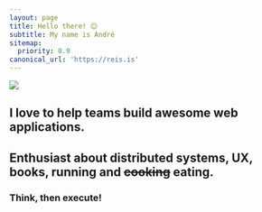 ```yaml
---
layout: page
title: Hello there! 😊
subtitle: My name is André
sitemap:
  priority: 0.9
canonical_url: 'https://reis.is'
---
```

<picture>
  <source srcset="{{ '/assets/img/bws.webp' | prepend: site.baseurl }}" id="about-img" type="image/webp">
  <source srcset="{{ '/assets/img/bws.png' | prepend: site.baseurl }}" id="about-img" type="image/png"> 
  <img src="{{ '/assets/img/bws.png' | prepend: site.baseurl }}" id="about-img">
</picture>

<div id="describe-text">
	<h2>I love to help teams build awesome web applications.</h2>
	<h2>Enthusiast about distributed systems, UX, books, running and <strike>cooking</strike> eating.</h2>
	<h3><strong>Think, then execute!</strong></h3>
</div>